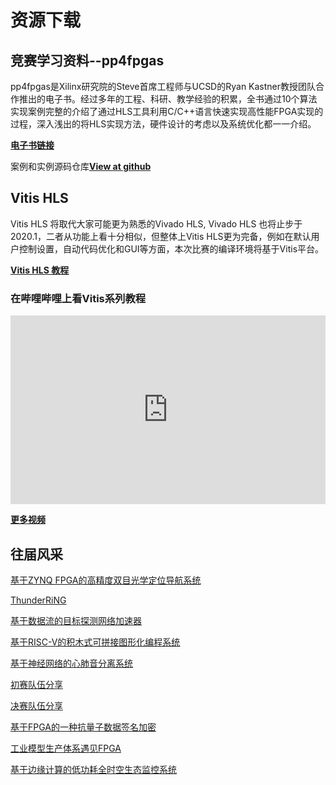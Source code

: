 # 资源下载

## 竞赛学习资料--pp4fpgas

pp4fpgas是Xilinx研究院的Steve首席工程师与UCSD的Ryan Kastner教授团队合作推出的电子书。经过多年的工程、科研、教学经验的积累，全书通过10个算法实现案例完整的介绍了通过HLS工具利用C/C++语言快速实现高性能FPGA实现的过程，深入浅出的将HLS实现方法，硬件设计的考虑以及系统优化都一一介绍。

[**电子书链接**](https://xupsh.gitbook.io/pp4fpgas-cn/readme/readme)

案例和实例源码仓库<a class="buttons github" href="https://github.com/xupsh/pp4fpgas-cn-hls"><b>View at github</b></a>

## Vitis HLS 

Vitis HLS 将取代大家可能更为熟悉的Vivado HLS, Vivado HLS 也将止步于2020.1，二者从功能上看十分相似，但整体上Vitis HLS更为完备，例如在默认用户控制设置，自动代码优化和GUI等方面，本次比赛的编译环境将基于Vitis平台。

[**Vitis HLS 教程**](https://www.xilinx.com/html_docs/xilinx2020_2/vitis_doc/hjv1582730488418.html)

### 在哔哩哔哩上看Vitis系列教程
<div style="position: relative; padding: 30% 45%;">
<iframe style="position: absolute; width: 100%; height: 100%; left: 0; top: 0;" src="https://player.bilibili.com/player.html?cid=211965422&aid=753816989&page=1&as_wide=1&high_quality=1&danmaku=0" frameborder="no" scrolling="no"></iframe>
</div>

                 
[**更多视频**](https://www.youtube.com/watch?v=T4HaM2QONw8&list=PLRr5m7hDN9TI_TbwWxNuzHUUqR-P1Piq6)

## 往届风采

[基于ZYNQ FPGA的高精度双目光学定位导航系统](https://www.bilibili.com/video/BV1Ni4y127nY?spm_id_from=333.337.search-card.all.click)

[ThunderRiNG](https://www.bilibili.com/video/BV1Ab4y1t7ZK?spm_id_from=333.337.search-card.all.click)

[基于数据流的目标探测网络加速器](https://www.bilibili.com/video/BV14L411K7i3?spm_id_from=333.337.search-card.all.click)

[基于RISC-V的积木式可拼接图形化编程系统](https://www.bilibili.com/video/BV1tL411K77a?spm_id_from=333.337.search-card.all.click)

[基于神经网络的心肺音分离系统](https://www.bilibili.com/video/BV1L44y1n7Cu?spm_id_from=333.337.search-card.all.click)

[初赛队伍分享](https://www.bilibili.com/video/BV1wu411X7EH?spm_id_from=333.337.search-card.all.click)

[决赛队伍分享](https://www.bilibili.com/video/BV1db4y147FC?spm_id_from=333.337.search-card.all.click)

[基于FPGA的一种抗量子数据签名加密](https://www.bilibili.com/video/BV1aS4y1r73C?spm_id_from=333.337.search-card.all.click)

[工业模型生产体系遇见FPGA](https://www.bilibili.com/video/BV1RF411E7WR?spm_id_from=333.337.search-card.all.click)

[基于边缘计算的低功耗全时空生态监控系统](https://www.bilibili.com/video/BV1Di4y117nn?spm_id_from=333.337.search-card.all.click)